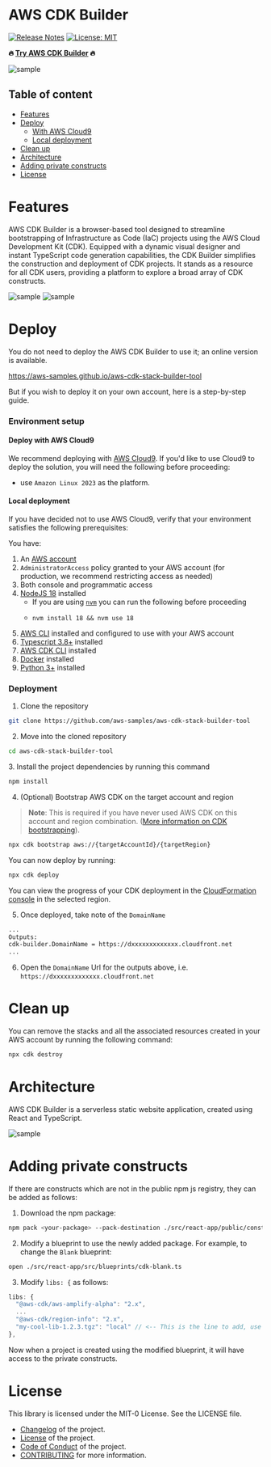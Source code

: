 # AWS CDK Builder
[![Release Notes](https://img.shields.io/github/v/release/aws-samples/aws-cdk-stack-builder-tool)](https://github.com/aws-samples/aws-cdk-stack-builder-tool/releases)
[![License: MIT](https://img.shields.io/badge/License-MIT-yellow.svg)](https://opensource.org/licenses/MIT)

**:fire: [Try AWS CDK Builder](https://aws-samples.github.io/aws-cdk-stack-builder-tool/) :fire:**

![sample](assets/aws-cdk-builder.png "AWS CDK Builder")

## Table of content
- [Features](#features)
- [Deploy](#deploy)
  - [With AWS Cloud9](#deploy-with-aws-cloud9)
  - [Local deployment](#local-deployment)
- [Clean up](#clean-up)
- [Architecture](#architecture)
- [Adding private constructs](#adding-private-constructs)
- [License](#license)

# Features

AWS CDK Builder is a browser-based tool designed to streamline bootstrapping of Infrastructure as Code (IaC) projects using the AWS Cloud Development Kit (CDK). Equipped with a dynamic visual designer and instant TypeScript code generation capabilities, the CDK Builder simplifies the construction and deployment of CDK projects. It stands as a resource for all CDK users, providing a platform to explore a broad array of CDK constructs.

![sample](assets/aws-cdk-builder-code.png "AWS CDK Builder")
![sample](assets/aws-cdk-builder-diagram.png "AWS CDK Builder")

# Deploy

You do not need to deploy the AWS CDK Builder to use it; an online version is available.

https://aws-samples.github.io/aws-cdk-stack-builder-tool

But if you wish to deploy it on your own account, here is a step-by-step guide.

### Environment setup

#### Deploy with AWS Cloud9
We recommend deploying with [AWS Cloud9](https://aws.amazon.com/cloud9/).
If you'd like to use Cloud9 to deploy the solution, you will need the following before proceeding:
- use `Amazon Linux 2023` as the platform.

#### Local deployment
If you have decided not to use AWS Cloud9, verify that your environment satisfies the following prerequisites:

You have:

1. An [AWS account](https://aws.amazon.com/premiumsupport/knowledge-center/create-and-activate-aws-account/)
2. `AdministratorAccess` policy granted to your AWS account (for production, we recommend restricting access as needed)
3. Both console and programmatic access
4. [NodeJS 18](https://nodejs.org/en/download/) installed
    - If you are using [`nvm`](https://github.com/nvm-sh/nvm) you can run the following before proceeding
    - ```
      nvm install 18 && nvm use 18
      ```
5. [AWS CLI](https://aws.amazon.com/cli/) installed and configured to use with your AWS account
6. [Typescript 3.8+](https://www.typescriptlang.org/download) installed
7. [AWS CDK CLI](https://docs.aws.amazon.com/cdk/latest/guide/getting_started.html) installed
8. [Docker](https://docs.docker.com/get-docker/) installed
9. [Python 3+](https://www.python.org/downloads/) installed

### Deployment

1. Clone the repository
```bash
git clone https://github.com/aws-samples/aws-cdk-stack-builder-tool
```
2. Move into the cloned repository
```bash
cd aws-cdk-stack-builder-tool
```

<a id="deployment-dependencies-installation"></a>
3. Install the project dependencies by running this command
```bash
npm install
```

4. (Optional) Bootstrap AWS CDK on the target account and region

> **Note**: This is required if you have never used AWS CDK on this account and region combination. ([More information on CDK bootstrapping](https://docs.aws.amazon.com/cdk/latest/guide/cli.html#cli-bootstrap)).

```bash
npx cdk bootstrap aws://{targetAccountId}/{targetRegion}
```

You can now deploy by running:

```bash
npx cdk deploy
```

You can view the progress of your CDK deployment in the [CloudFormation console](https://console.aws.amazon.com/cloudformation/home) in the selected region.

5. Once deployed, take note of the `DomainName`

```bash
...
Outputs:
cdk-builder.DomainName = https://dxxxxxxxxxxxxx.cloudfront.net
...
```

6. Open the `DomainName` Url for the outputs above, i.e. `https://dxxxxxxxxxxxxx.cloudfront.net`


# Clean up
You can remove the stacks and all the associated resources created in your AWS account by running the following command:

```bash
npx cdk destroy
```

# Architecture
AWS CDK Builder is a serverless static website application, created using React and TypeScript.

![sample](assets/architecture.png "Architecture Diagram")

# Adding private constructs
If there are constructs which are not in the public npm js registry, they can be added as follows:

1. Download the npm package:
```bash
npm pack <your-package> --pack-destination ./src/react-app/public/constructs
```

2. Modify a blueprint to use the newly added package. For example, to change the `Blank` blueprint:
```bash
open ./src/react-app/src/blueprints/cdk-blank.ts
```

3. Modify `libs: {` as follows:
```typescript
libs: {
  "@aws-cdk/aws-amplify-alpha": "2.x",
  ...
  "@aws-cdk/region-info": "2.x",
  "my-cool-lib-1.2.3.tgz": "local" // <-- This is the line to add, use filename as found in ./src/react-app/src/public/constructs as the key, and "local" as the value
},

```

Now when a project is created using the modified blueprint, it will have access to the private constructs.

# License

This library is licensed under the MIT-0 License. See the LICENSE file.

- [Changelog](CHANGELOG.md) of the project.
- [License](LICENSE) of the project.
- [Code of Conduct](CODE_OF_CONDUCT.md) of the project.
- [CONTRIBUTING](CONTRIBUTING.md#security-issue-notifications) for more information.
